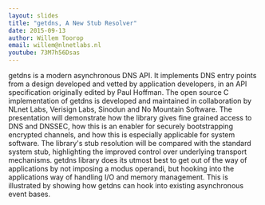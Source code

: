 ```yaml
---
layout: slides
title: "getdns, A New Stub Resolver"
date: 2015-09-13
author: Willem Toorop
email: willem@nlnetlabs.nl
youtube: 73M7h56Dsas
---
```

getdns is a modern asynchronous DNS API. It implements DNS entry points from a design developed and vetted by application developers, in an API specification originally edited by Paul Hoffman. The open source C implementation of getdns is developed and maintained in collaboration by NLnet Labs, Verisign Labs, Sinodun and No Mountain Software. The presentation will demonstrate how the library gives fine grained access to DNS and DNSSEC, how this is an enabler for securely bootstrapping encrypted channels, and how this is especially applicable for system software. The library's stub resolution will be compared with the standard system stub, highlighting the improved control over underlying transport mechanisms. getdns library does its utmost best to get out of the way of applications by not imposing a modus operandi, but hooking into the applications way of handling I/O and memory management. This is illustrated by showing how getdns can hook into existing asynchronous event bases.

